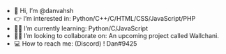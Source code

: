 - 👋 Hi, I’m @danvahsh
- 👉 I’m interested in: Python/C++/C/HTML/CSS/JavaScript/PHP
- 👨‍🎓 I’m currently learning: Python/C/JavaScript
- 👨‍💻 I’m looking to collaborate on: An upcoming project called Wallchani.
- 💻 How to reach me: (Discord) ! Dan\#9425
